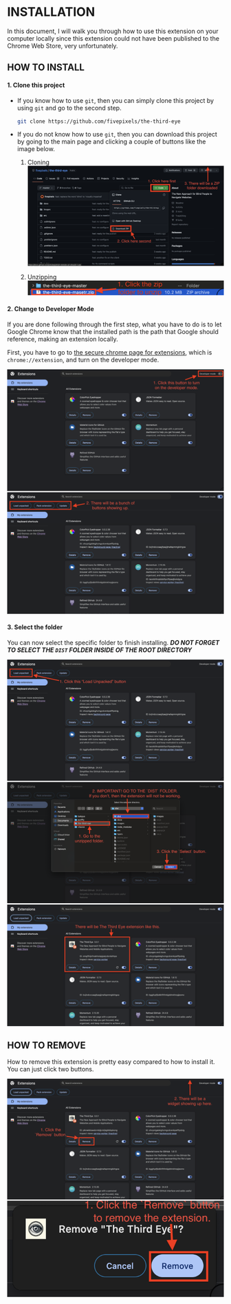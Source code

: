 # INSTALLATION

In this document, I will walk you through how to use this extension on your computer locally since this extension could not have been published to the Chrome Web Store, very unfortunately.

## HOW TO INSTALL

#### 1. Clone this project

- If you know how to use `git`, then you can simply clone this project by using `git` and go to the second step.

  ```sh
  git clone https://github.com/fivepixels/the-third-eye
  ```

- If you do not know how to use `git`, then you can download this project by going to the main page and clicking a couple of buttons like the image below.

  1. Cloning
     ![instruction](../images/install/1.png)

  2. Unzipping
     ![instruction](../images/install/2.png)

#### 2. Change to Developer Mode

If you are done following through the first step, what you have to do is to let Google Chrome know that the installed path is the path that Google should reference, making an extension locally.

First, you have to go to [the secure chrome page for extensions](chrome://extension), which is `chrome://extension`, and turn on the developer mode.

![instruction](../images/install/3.png)
![instruction](../images/install/4.png)

#### 3. Select the folder

You can now select the specific folder to finish installing. **_DO NOT FORGET TO SELECT THE `DIST` FOLDER INSIDE OF THE ROOT DIRECTORY_**

![instruction](../images/install/5.png)
![instruction](../images/install/6.png)
![instruction](../images/install/7.png)

## HOW TO REMOVE

How to remove this extension is pretty easy compared to how to install it. You can just click two buttons.

![instruction](../images/install/8.png)
![instruction](../images/install/9.png)
